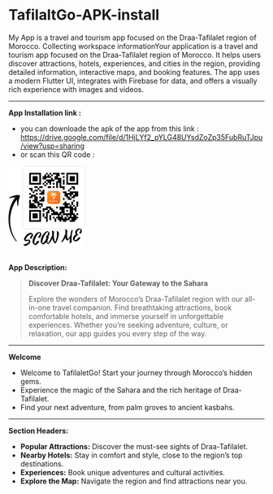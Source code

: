 # TafilaltGo-APK-install
My App is a travel and tourism app focused on the Draa-Tafilalet region of Morocco. 
Collecting workspace informationYour application is a travel and tourism app focused on the Draa-Tafilalet region of Morocco. It helps users discover attractions, hotels, experiences, and cities in the region, providing detailed information, interactive maps, and booking features. The app uses a modern Flutter UI, integrates with Firebase for data, and offers a visually rich experience with images and videos.

---
**App Installation link :**
- you can downloade the apk of the app from this link :
https://drive.google.com/file/d/1HjLYf2_pYLG48UYsdZoZp35FubRuTJpu/view?usp=sharing
- or scan this QR code :
<img src="/frame(1).png" width="30%">


**App Description:**

> **Discover Draa-Tafilalet: Your Gateway to the Sahara**
>
> Explore the wonders of Morocco’s Draa-Tafilalet region with our all-in-one travel companion. Find breathtaking attractions, book comfortable hotels, and immerse yourself in unforgettable experiences. Whether you’re seeking adventure, culture, or relaxation, our app guides you every step of the way.

---

**Welcome**

- Welcome to TafilaletGo! Start your journey through Morocco’s hidden gems.
- Experience the magic of the Sahara and the rich heritage of Draa-Tafilalet.
- Find your next adventure, from palm groves to ancient kasbahs.

---

**Section Headers:**

- **Popular Attractions:** Discover the must-see sights of Draa-Tafilalet.
- **Nearby Hotels:** Stay in comfort and style, close to the region’s top destinations.
- **Experiences:** Book unique adventures and cultural activities.
- **Explore the Map:** Navigate the region and find attractions near you.

